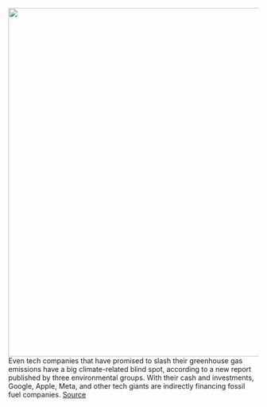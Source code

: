<img src='https://cdn.vox-cdn.com/thumbor/Obr11kuB6ZFFY068vqt1pSaBbBo=/0x0:4000x2668/1200x800/filters:focal(1870x1226:2510x1866)/cdn.vox-cdn.com/uploads/chorus_image/image/70884393/1234653684.0.jpg' width='700px' /><br/>
Even tech companies that have promised to slash their greenhouse gas emissions have a big climate-related blind spot, according to a new report published by three environmental groups. With their cash and investments, Google, Apple, Meta, and other tech giants are indirectly financing fossil fuel companies.
<a href='https://www.theverge.com/2022/5/18/23124241/big-tech-financing-fossil-fuels-cash-investments-climate-change-emissions'> Source <a/>